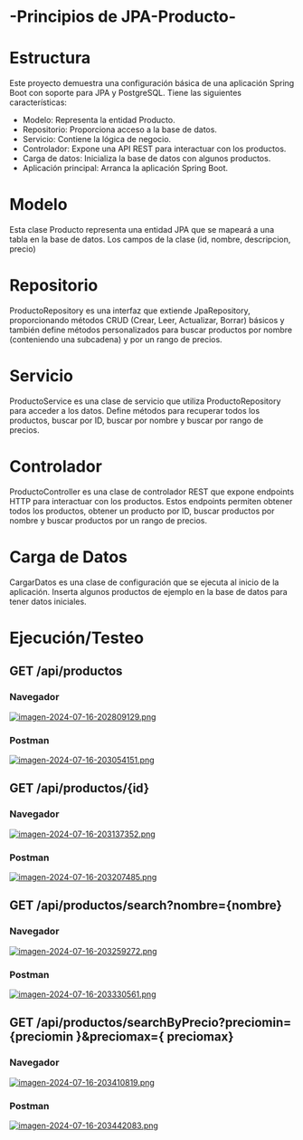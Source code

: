 # -Principios de JPA-Producto-

# Estructura
Este proyecto demuestra una configuración básica de una aplicación Spring Boot con soporte para JPA y PostgreSQL. Tiene las siguientes características:
- Modelo: Representa la entidad Producto.
- Repositorio: Proporciona acceso a la base de datos.
- Servicio: Contiene la lógica de negocio.
- Controlador: Expone una API REST para interactuar con los productos.
- Carga de datos: Inicializa la base de datos con algunos productos.
- Aplicación principal: Arranca la aplicación Spring Boot.

# Modelo
Esta clase Producto representa una entidad JPA que se mapeará a una tabla en la base de datos. Los campos de la clase (id, nombre, descripcion, precio)

# Repositorio
ProductoRepository es una interfaz que extiende JpaRepository, proporcionando métodos CRUD (Crear, Leer, Actualizar, Borrar) básicos y también define métodos personalizados para buscar productos por nombre (conteniendo una subcadena) y por un rango de precios.

# Servicio
ProductoService es una clase de servicio que utiliza ProductoRepository para acceder a los datos. Define métodos para recuperar todos los productos, buscar por ID, buscar por nombre y buscar por rango de precios.

# Controlador
ProductoController es una clase de controlador REST que expone endpoints HTTP para interactuar con los productos. Estos endpoints permiten obtener todos los productos, obtener un producto por ID, buscar productos por nombre y buscar productos por un rango de precios.

# Carga de Datos
CargarDatos es una clase de configuración que se ejecuta al inicio de la aplicación. Inserta algunos productos de ejemplo en la base de datos para tener datos iniciales.

# Ejecución/Testeo
## GET /api/productos
### Navegador
[![imagen-2024-07-16-202809129.png](https://i.postimg.cc/ZRJJWhpB/imagen-2024-07-16-202809129.png)](https://postimg.cc/CZr32XvS)
### Postman
[![imagen-2024-07-16-203054151.png](https://i.postimg.cc/mgM4VrS1/imagen-2024-07-16-203054151.png)](https://postimg.cc/zyJ4G86q)
## GET /api/productos/{id}
### Navegador
[![imagen-2024-07-16-203137352.png](https://i.postimg.cc/cH1NsBGf/imagen-2024-07-16-203137352.png)](https://postimg.cc/t1cckPTg)
### Postman
[![imagen-2024-07-16-203207485.png](https://i.postimg.cc/RFPxqJvy/imagen-2024-07-16-203207485.png)](https://postimg.cc/VrbVV6rW)
## GET /api/productos/search?nombre={nombre}
### Navegador
[![imagen-2024-07-16-203259272.png](https://i.postimg.cc/J0vw5wDQ/imagen-2024-07-16-203259272.png)](https://postimg.cc/GTFSb5jB)
### Postman
[![imagen-2024-07-16-203330561.png](https://i.postimg.cc/CLnpLKXr/imagen-2024-07-16-203330561.png)](https://postimg.cc/w7zGw96D)
## GET /api/productos/searchByPrecio?preciomin={preciomin }&preciomax={ preciomax}
### Navegador
[![imagen-2024-07-16-203410819.png](https://i.postimg.cc/MGxCDmTg/imagen-2024-07-16-203410819.png)](https://postimg.cc/pmGcV8KB)
### Postman
[![imagen-2024-07-16-203442083.png](https://i.postimg.cc/Ssxw0Qcr/imagen-2024-07-16-203442083.png)](https://postimg.cc/Y4TXYHnG)
